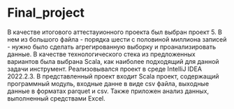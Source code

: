 # Final_project
В качестве итогового аттестауионного проекта был выбран проект 5. 
В нем из большого файла - порядка шести с половиной миллиона записей - нужно было сделать агрегированную выборку и проанализировать данные.
В качестве технологического стека из предложенных вариантов была выбрана Scala, как наиболее подходящий для данной задачи инструмент.
Реализовывался проект в среде IntelliJ IDEA 2022.2.3.
В представленный проект входит Scala проект, содержащий программный модуль, входные данне в виде csv файла, выходные данные в форматах parquet и csv.
Также приложен анализ данных, выполненный средствами Excel.
